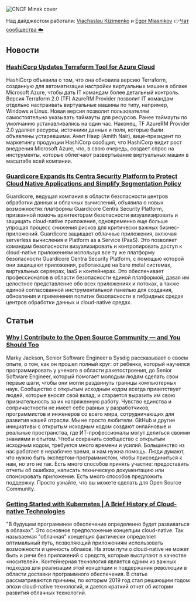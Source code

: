 ![CNCF Minsk cover](https://raw.githubusercontent.com/cncfminsk/digest/master/Digest_cover.jpg)

Над дайджестом работали: [Viachaslau Kizimenko](https://www.linkedin.com/in/viachaslau-kizimenko-185144115/) и [Egor Miasnikov](https://www.linkedin.com/in/miasnikov/)
👉[Чат сообщества ☁️](https://t.me/CNCFMinskChat)

## Новости

### [HashiCorp Updates Terraform Tool for Azure Cloud](https://devops.com/hashicorp-updates-terraform-tool-for-azure-cloud/)

HashiCorp объявила о том, что она обновила версию Terraform, созданную для автоматизации настройки виртуальных машин в облаке Microsoft Azure, чтобы дать IT командам более детальный контроль. Версия Terraform 2.0 (TF) AzureRM Provider позволит IT командам отдельно настраивать виртуальные машины по типу, например, Windows и Linux. Новая версия позволит пользователям самостоятельно указывать таймауты для ресурсов. Ранее таймауты по умолчанию устанавливались на один час. Наконец, TF AzureRM Provider 2.0 удаляет ресурсы, источники данных и поля, которые были объявлены устаревшими. Амит Наир (Amith Nair), вице-президент по маркетингу продукции HashiCorp сообщил, что HashiCorp видит рост внедрения Microsoft Azure, что, в свою очередь, создает спрос на инструменты, которые облегчают развертывание виртуальных машин в масштабе всей компании.

### [Guardicore Expands Its Centra Security Platform to Protect Cloud Native Applications and Simplify Segmentation Policy](https://www.guardicore.com/2020/02/guardicore-protects-cloud-native-applications-simplifies-segmentation/)

Guardicore, ведущая компания в области безопасности центров обработки данных и облачных вычислений, объявила о новых возможностях платформы Guardicore Centra Security Platform, призванной помочь архитекторам безопасности визуализировать и защищать cloud-native приложения, одновременно еще больше упрощая процесс снижения рисков для критически важных бизнес-приложений. Guardicore защищает облачные приложения, включая serverless вычисления и Platform as a Service (PaaS). Это позволяет командам безопасности визуализировать и контролировать доступ к cloud-native приложениям используя все ту же платформу безопасности Guardicore Centra Security Platform, с помощью которой они защищают приложения, работающие на bare metal системах, виртуальных серверах, IaaS и контейнерах. Это обеспечивает профессионалов в области безопасности единой платформой, давая им целостное представление обо всех приложениях и потоках, а также единой согласованной инструментальной панелью для создания, обновления и применения политик безопасности в гибридных средах центров обработки данных и cloud-native средах.

## Статьи

### [Why I Contribute to the Open Source Community — and You Should Too](https://www.cncf.io/blog/2020/02/18/why-i-contribute-to-the-open-source-community-and-you-should-too/)

Marky Jackson,  Senior Software Engineer в Sysdig рассказывает о своем опыте, о том, как он прошел полный круг: от ребенка, который научился программировать у ученого в области ракетостроения, до Senior Software Engineer, который помогает молодым людям сделать свои первые шаги, чтобы они могли раздвинуть границы компьютерных наук. Сообщество с открытым исходным кодом  всегда приветствует людей, которые вносят свой вклад, и старается выразить им свою признательность за их напряженную работу. Чувство единства и сопричастности не имеет себе равных у разработчиков, программистов и инженеров со всего мира, сотрудничающих для развития нашей отрасли. Мы не просто любители. GitHub и другие инициативы с открытым исходным кодом создают онлайновые и реальные пространства, где ИТ-профессионалы могут делиться своими знаниями и опытом.  Чтобы сохранить сообщество с открытым исходным кодом, требуется много времени и усилий. Большинство из нас работает в нерабочее время, и нам нужна помощь. Люди думают, что нужно быть экспертом-программистом, чтобы присоединиться к нам, но это не так. Есть много способов принять участие: предоставить отчеты об ошибках, написать техническую документацию или спонсировать приложение. Есть много способов предложить поддержку. Просто узнайте, что вы можете сделать для Open Source Community.

### [Getting Started with Kubernetes | A Brief History of Cloud-native Technologies](https://www.alibabacloud.com/blog/getting-started-with-kubernetes-%7C-a-brief-history-of-cloud-native-technologies_595894)

"В будущем программное обеспечение определенно будет развиваться в облаках". Это основное предположение концепции cloud-native. Так называемая "облачная" концепция фактически определяет оптимальный путь, позволяющий приложениям использовать возможности и ценность облаков. На этом пути о cloud-native не может быть и речи без приложений с средств, которые выступают в качестве «носителей». Контейнерная технология является одним из важных подходов для реализации этой концепции и поддержания революции в области доставки программного обеспечения. В статье рассматриваются причины, по которым 2019 год стал решающим годом эпохи cloud-native технологий, и дается краткий отчет об истории развития облачных технологий.